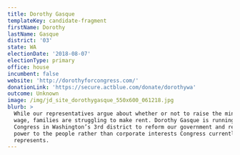 ```yaml
---
title: Dorothy Gasque
templateKey: candidate-fragment
firstName: Dorothy
lastName: Gasque
district: '03'
state: WA
electionDate: '2018-08-07'
electionType: primary
office: house
incumbent: false
website: 'http://dorothyforcongress.com/'
donationLink: 'https://secure.actblue.com/donate/dorothywa'
outcome: Unknown
image: /img/jd_site_dorothygasque_550x600_061218.jpg
blurb: >
  While our representatives argue about whether or not to raise the minimum
  wage, families are struggling to make rent. Dorothy Gasque is running for
  Congress in Washington’s 3rd district to reform our government and return
  power to the people rather than corporate interests Congress currently
  represents.
---
```


